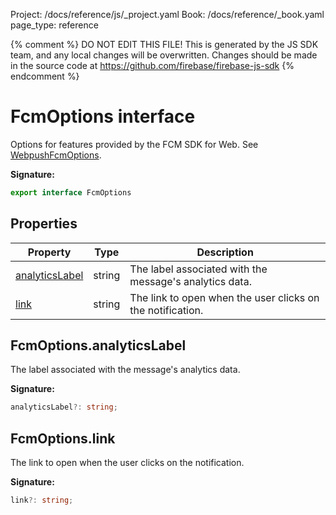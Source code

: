 Project: /docs/reference/js/_project.yaml
Book: /docs/reference/_book.yaml
page_type: reference

{% comment %}
DO NOT EDIT THIS FILE!
This is generated by the JS SDK team, and any local changes will be
overwritten. Changes should be made in the source code at
https://github.com/firebase/firebase-js-sdk
{% endcomment %}

# FcmOptions interface
Options for features provided by the FCM SDK for Web. See [WebpushFcmOptions](https://firebase.google.com/docs/reference/fcm/rest/v1/projects.messages#webpushfcmoptions)<!-- -->.

<b>Signature:</b>

```typescript
export interface FcmOptions 
```

## Properties

|  Property | Type | Description |
|  --- | --- | --- |
|  [analyticsLabel](./messaging_.fcmoptions.md#fcmoptionsanalyticslabel) | string | The label associated with the message's analytics data. |
|  [link](./messaging_.fcmoptions.md#fcmoptionslink) | string | The link to open when the user clicks on the notification. |

## FcmOptions.analyticsLabel

The label associated with the message's analytics data.

<b>Signature:</b>

```typescript
analyticsLabel?: string;
```

## FcmOptions.link

The link to open when the user clicks on the notification.

<b>Signature:</b>

```typescript
link?: string;
```
